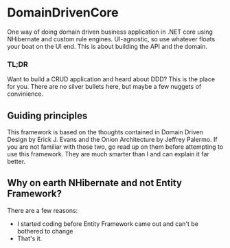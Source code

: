 # DomainDrivenCore
One way of doing domain driven business application in .NET core using NHibernate and custom rule engines. UI-agnostic, so use whatever floats your boat on the UI end. This is about building the API and the domain.

### TL;DR
Want to build a CRUD application and heard about DDD? This is the place for you. There are no silver bullets here, but maybe a few nuggets of convinience.

## Guiding principles
This framework is based on the thoughts contained in Domain Driven Design by Erick J. Evans and the Onion Architecture by Jeffrey Palermo. If you are not familiar with those two, go read up on them before attempting to use this framework. They are much smarter than I and can explain it far better.

## Why on earth NHibernate and not Entity Framework?
There are a few reasons:
* I started coding before Entity Framework came out and can't be bothered to change
* That's it.
